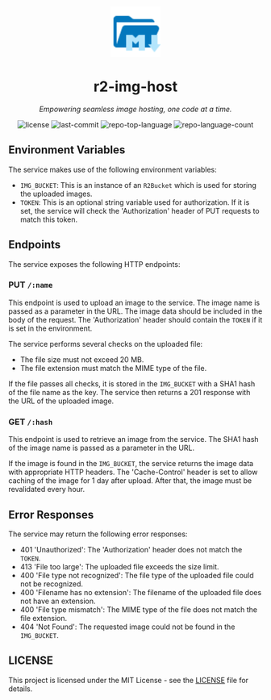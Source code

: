 <p align="center">
  <img src="https://raw.githubusercontent.com/PKief/vscode-material-icon-theme/ec559a9f6bfd399b82bb44393651661b08aaf7ba/icons/folder-markdown-open.svg" width="100" alt="project-logo">
</p>
<p align="center">
    <h1 align="center">r2-img-host</h1>
</p>
<p align="center">
    <em>Empowering seamless image hosting, one code at a time.</em>
</p>
<p align="center">
	<img src="https://img.shields.io/github/license/Zxilly/r2ImgHost?style=default&logo=opensourceinitiative&logoColor=white&color=0080ff" alt="license">
	<img src="https://img.shields.io/github/last-commit/Zxilly/r2ImgHost?style=default&logo=git&logoColor=white&color=0080ff" alt="last-commit">
	<img src="https://img.shields.io/github/languages/top/Zxilly/r2ImgHost?style=default&color=0080ff" alt="repo-top-language">
	<img src="https://img.shields.io/github/languages/count/Zxilly/r2ImgHost?style=default&color=0080ff" alt="repo-language-count">
<p>

## Environment Variables

The service makes use of the following environment variables:

- `IMG_BUCKET`: This is an instance of an `R2Bucket` which is used for storing the uploaded images.
- `TOKEN`: This is an optional string variable used for authorization. If it is set, the service will check the 'Authorization' header of PUT requests to match this token.

## Endpoints

The service exposes the following HTTP endpoints:

### PUT `/:name`

This endpoint is used to upload an image to the service. The image name is passed as a parameter in the URL. The image data should be included in the body of the request. The 'Authorization' header should contain the `TOKEN` if it is set in the environment.

The service performs several checks on the uploaded file:

- The file size must not exceed 20 MB.
- The file extension must match the MIME type of the file.

If the file passes all checks, it is stored in the `IMG_BUCKET` with a SHA1 hash of the file name as the key. The service then returns a 201 response with the URL of the uploaded image.

### GET `/:hash`

This endpoint is used to retrieve an image from the service. The SHA1 hash of the image name is passed as a parameter in the URL.

If the image is found in the `IMG_BUCKET`, the service returns the image data with appropriate HTTP headers. The 'Cache-Control' header is set to allow caching of the image for 1 day after upload. After that, the image must be revalidated every hour.

## Error Responses

The service may return the following error responses:

- 401 'Unauthorized': The 'Authorization' header does not match the `TOKEN`.
- 413 'File too large': The uploaded file exceeds the size limit.
- 400 'File type not recognized': The file type of the uploaded file could not be recognized.
- 400 'Filename has no extension': The filename of the uploaded file does not have an extension.
- 400 'File type mismatch': The MIME type of the file does not match the file extension.
- 404 'Not Found': The requested image could not be found in the `IMG_BUCKET`.

## LICENSE

This project is licensed under the MIT License - see the [LICENSE](LICENSE) file for details.
